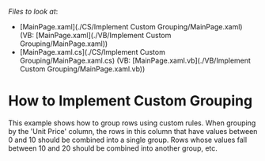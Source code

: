 <!-- default file list -->
*Files to look at*:

* [MainPage.xaml](./CS/Implement Custom Grouping/MainPage.xaml) (VB: [MainPage.xaml](./VB/Implement Custom Grouping/MainPage.xaml))
* [MainPage.xaml.cs](./CS/Implement Custom Grouping/MainPage.xaml.cs) (VB: [MainPage.xaml.vb](./VB/Implement Custom Grouping/MainPage.xaml.vb))
<!-- default file list end -->
# How to Implement Custom Grouping


<p>This example shows how to group rows using custom rules. When grouping by the 'Unit Price' column, the rows in this column that have values between 0 and 10 should be combined into a single group. Rows whose values fall between 10 and 20 should be combined into another group, etc.</p>

<br/>


